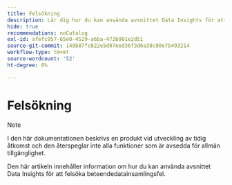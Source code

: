 ```yaml
---
title: Felsökning
description: Lär dig hur du kan använda avsnittet Data Insights för att felsöka problem med inmatning.
hide: true
recommendations: noCatalog
exl-id: afefc957-65e0-4529-a6ba-472b901e2d51
source-git-commit: 149b87fc822e5d07eed36f3d6a38c80e7b493214
workflow-type: tm+mt
source-wordcount: '52'
ht-degree: 0%

---
```


# Felsökning

>[!NOTE]
>
>I den här dokumentationen beskrivs en produkt vid utveckling av tidig åtkomst och den återspeglar inte alla funktioner som är avsedda för allmän tillgänglighet.

Den här artikeln innehåller information om hur du kan använda avsnittet Data Insights för att felsöka beteendedatainsamlingsfel.
